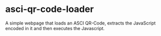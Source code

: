 # asci-qr-code-loader
A simple webpage that loads an ASCI QR-Code, extracts the JavaScript encoded in it and then executes the Javascript.
